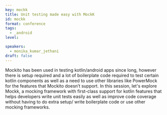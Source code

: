 ```yaml
---
key: mockk
title: Unit testing made easy with MockK
id: mockk
format: conference
tags:
  - _android
level: 

speakers:
  - monika_kumar_jethani
draft: false
---
```


Mockito has been used in testing kotlin/android apps since long, however there is setup required and a lot of boilerplate code required to test certain kotlin components as well as a need to use other libraries like PowerMock for the features that Mockito doesn’t support. In this session, let's explore Mockk, a mocking framework with first-class support for kotlin features that helps developers write unit tests easily as well as improve code coverage without having to do extra setup/ write boilerplate code or use other mocking frameworks.